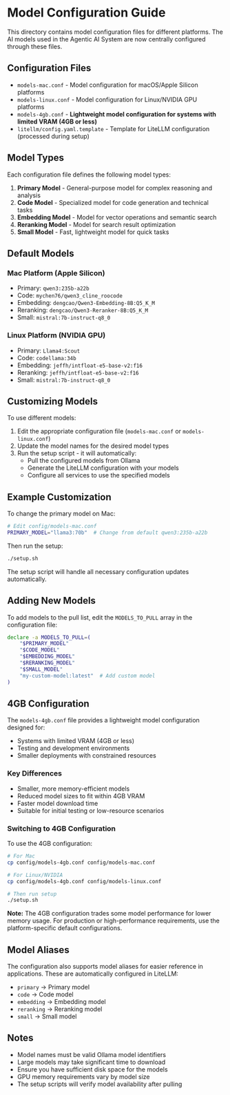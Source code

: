 # Model Configuration Guide

This directory contains model configuration files for different platforms. The AI models used in the Agentic AI System are now centrally configured through these files.


## Configuration Files

- `models-mac.conf` - Model configuration for macOS/Apple Silicon platforms
- `models-linux.conf` - Model configuration for Linux/NVIDIA GPU platforms
- `models-4gb.conf` - **Lightweight model configuration for systems with limited VRAM (4GB or less)**
- `litellm/config.yaml.template` - Template for LiteLLM configuration (processed during setup)

## Model Types

Each configuration file defines the following model types:

1. **Primary Model** - General-purpose model for complex reasoning and analysis
2. **Code Model** - Specialized model for code generation and technical tasks
3. **Embedding Model** - Model for vector operations and semantic search
4. **Reranking Model** - Model for search result optimization
5. **Small Model** - Fast, lightweight model for quick tasks

## Default Models

### Mac Platform (Apple Silicon)
- Primary: `qwen3:235b-a22b`
- Code: `mychen76/qwen3_cline_roocode`
- Embedding: `dengcao/Qwen3-Embedding-8B:Q5_K_M`
- Reranking: `dengcao/Qwen3-Reranker-8B:Q5_K_M`
- Small: `mistral:7b-instruct-q8_0`

### Linux Platform (NVIDIA GPU)
- Primary: `Llama4:Scout`
- Code: `codellama:34b`
- Embedding: `jeffh/intfloat-e5-base-v2:f16`
- Reranking: `jeffh/intfloat-e5-base-v2:f16`
- Small: `mistral:7b-instruct-q8_0`

## Customizing Models

To use different models:

1. Edit the appropriate configuration file (`models-mac.conf` or `models-linux.conf`)
2. Update the model names for the desired model types
3. Run the setup script - it will automatically:
   - Pull the configured models from Ollama
   - Generate the LiteLLM configuration with your models
   - Configure all services to use the specified models

## Example Customization

To change the primary model on Mac:

```bash
# Edit config/models-mac.conf
PRIMARY_MODEL="llama3:70b"  # Change from default qwen3:235b-a22b
```

Then run the setup:
```bash
./setup.sh
```

The setup script will handle all necessary configuration updates automatically.

## Adding New Models

To add models to the pull list, edit the `MODELS_TO_PULL` array in the configuration file:

```bash
declare -a MODELS_TO_PULL=(
    "$PRIMARY_MODEL"
    "$CODE_MODEL"
    "$EMBEDDING_MODEL"
    "$RERANKING_MODEL"
    "$SMALL_MODEL"
    "my-custom-model:latest"  # Add custom model
)
```

## 4GB Configuration

The `models-4gb.conf` file provides a lightweight model configuration designed for:
- Systems with limited VRAM (4GB or less)
- Testing and development environments
- Smaller deployments with constrained resources

### Key Differences
- Smaller, more memory-efficient models
- Reduced model sizes to fit within 4GB VRAM
- Faster model download time
- Suitable for initial testing or low-resource scenarios

### Switching to 4GB Configuration

To use the 4GB configuration:

```bash
# For Mac
cp config/models-4gb.conf config/models-mac.conf

# For Linux/NVIDIA
cp config/models-4gb.conf config/models-linux.conf

# Then run setup
./setup.sh
```

**Note:** The 4GB configuration trades some model performance for lower memory usage. For production or high-performance requirements, use the platform-specific default configurations.

## Model Aliases

The configuration also supports model aliases for easier reference in applications. These are automatically configured in LiteLLM:

- `primary` → Primary model
- `code` → Code model
- `embedding` → Embedding model
- `reranking` → Reranking model
- `small` → Small model

## Notes

- Model names must be valid Ollama model identifiers
- Large models may take significant time to download
- Ensure you have sufficient disk space for the models
- GPU memory requirements vary by model size
- The setup scripts will verify model availability after pulling